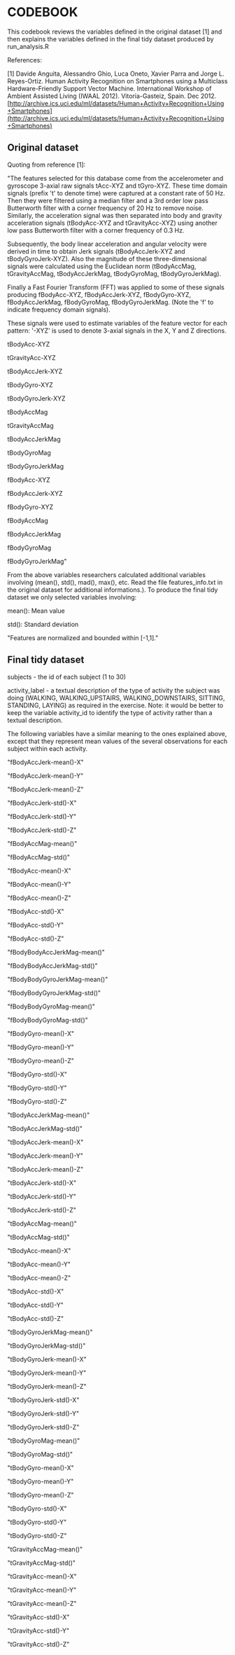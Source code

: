# CODEBOOK 

This codebook reviews the variables defined in the original dataset [1] and then explains the variables defined in the final tidy dataset produced by run_analysis.R

References:

[1] Davide Anguita, Alessandro Ghio, Luca Oneto, Xavier Parra and Jorge L. Reyes-Ortiz. Human Activity Recognition on Smartphones using a Multiclass Hardware-Friendly Support Vector Machine. International Workshop of Ambient Assisted Living (IWAAL 2012). Vitoria-Gasteiz, Spain. Dec 2012. [http://archive.ics.uci.edu/ml/datasets/Human+Activity+Recognition+Using+Smartphones](http://archive.ics.uci.edu/ml/datasets/Human+Activity+Recognition+Using+Smartphones)

## Original dataset

Quoting from reference [1]:

"The features selected for this database come from the accelerometer and gyroscope 3-axial raw signals tAcc-XYZ and tGyro-XYZ. These time domain signals (prefix 't' to denote time) were captured at a constant rate of 50 Hz. Then they were filtered using a median filter and a 3rd order low pass Butterworth filter with a corner frequency of 20 Hz to remove noise. Similarly, the acceleration signal was then separated into body and gravity acceleration signals (tBodyAcc-XYZ and tGravityAcc-XYZ) using another low pass Butterworth filter with a corner frequency of 0.3 Hz.

Subsequently, the body linear acceleration and angular velocity were derived in time to obtain Jerk signals (tBodyAccJerk-XYZ and tBodyGyroJerk-XYZ). Also the magnitude of these three-dimensional signals were calculated using the Euclidean norm (tBodyAccMag, tGravityAccMag, tBodyAccJerkMag, tBodyGyroMag, tBodyGyroJerkMag).

Finally a Fast Fourier Transform (FFT) was applied to some of these signals producing fBodyAcc-XYZ, fBodyAccJerk-XYZ, fBodyGyro-XYZ, fBodyAccJerkMag, fBodyGyroMag, fBodyGyroJerkMag. (Note the 'f' to indicate frequency domain signals).

These signals were used to estimate variables of the feature vector for each pattern:
'-XYZ' is used to denote 3-axial signals in the X, Y and Z directions.

tBodyAcc-XYZ

tGravityAcc-XYZ

tBodyAccJerk-XYZ

tBodyGyro-XYZ

tBodyGyroJerk-XYZ

tBodyAccMag

tGravityAccMag

tBodyAccJerkMag

tBodyGyroMag

tBodyGyroJerkMag

fBodyAcc-XYZ

fBodyAccJerk-XYZ

fBodyGyro-XYZ

fBodyAccMag

fBodyAccJerkMag

fBodyGyroMag

fBodyGyroJerkMag"

From the above variables researchers calculated additional variables involving (mean(), std(), mad(), max(), etc. Read the file features_info.txt in the original dataset for additional informations.). To produce the final tidy dataset we only selected variables involving: 

mean(): Mean value

std(): Standard deviation

"Features are normalized and bounded within [-1,1]."

## Final tidy dataset

subjects - the id of each subject (1 to 30)

activity_label - a textual description of the type of activity the subject was doing (WALKING, WALKING_UPSTAIRS, WALKING_DOWNSTAIRS, SITTING, STANDING, LAYING) as required in the exercise. Note: it would be better to keep the variable activity_id to identify the type of activity rather than a textual description.

The following variables have a similar meaning to the ones explained above, except that they represent mean values of the several observations for each subject within each activity. 

"fBodyAccJerk-mean()-X" 

"fBodyAccJerk-mean()-Y"      

"fBodyAccJerk-mean()-Z"    

"fBodyAccJerk-std()-X"       

"fBodyAccJerk-std()-Y"        

"fBodyAccJerk-std()-Z"       

"fBodyAccMag-mean()"          

"fBodyAccMag-std()"          

"fBodyAcc-mean()-X"           

"fBodyAcc-mean()-Y"          

"fBodyAcc-mean()-Z"           

"fBodyAcc-std()-X"           

"fBodyAcc-std()-Y"            

"fBodyAcc-std()-Z"           

"fBodyBodyAccJerkMag-mean()"  

"fBodyBodyAccJerkMag-std()"  

"fBodyBodyGyroJerkMag-mean()" 

"fBodyBodyGyroJerkMag-std()" 

"fBodyBodyGyroMag-mean()"     

"fBodyBodyGyroMag-std()"     

"fBodyGyro-mean()-X"          

"fBodyGyro-mean()-Y"         

"fBodyGyro-mean()-Z"          

"fBodyGyro-std()-X"          

"fBodyGyro-std()-Y"           

"fBodyGyro-std()-Z"          

"tBodyAccJerkMag-mean()"      

"tBodyAccJerkMag-std()"      

"tBodyAccJerk-mean()-X"       

"tBodyAccJerk-mean()-Y"      

"tBodyAccJerk-mean()-Z"       

"tBodyAccJerk-std()-X"       

"tBodyAccJerk-std()-Y"        

"tBodyAccJerk-std()-Z"       

"tBodyAccMag-mean()"          

"tBodyAccMag-std()"          

"tBodyAcc-mean()-X"           

"tBodyAcc-mean()-Y"          

"tBodyAcc-mean()-Z"           

"tBodyAcc-std()-X"           

"tBodyAcc-std()-Y"            

"tBodyAcc-std()-Z"           

"tBodyGyroJerkMag-mean()"     

"tBodyGyroJerkMag-std()"     

"tBodyGyroJerk-mean()-X"      

"tBodyGyroJerk-mean()-Y"     

"tBodyGyroJerk-mean()-Z"      

"tBodyGyroJerk-std()-X"      

"tBodyGyroJerk-std()-Y"       

"tBodyGyroJerk-std()-Z"      

"tBodyGyroMag-mean()"         

"tBodyGyroMag-std()"         

"tBodyGyro-mean()-X"          

"tBodyGyro-mean()-Y"         

"tBodyGyro-mean()-Z"          

"tBodyGyro-std()-X"          

"tBodyGyro-std()-Y"           

"tBodyGyro-std()-Z"          

"tGravityAccMag-mean()"       

"tGravityAccMag-std()"       

"tGravityAcc-mean()-X"        

"tGravityAcc-mean()-Y"       

"tGravityAcc-mean()-Z"        

"tGravityAcc-std()-X"        

"tGravityAcc-std()-Y"         

"tGravityAcc-std()-Z"    

